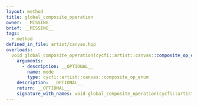 ```yaml
---
layout: method
title: global_composite_operation
owner: __MISSING__
brief: __MISSING__
tags:
  - method
defined_in_file: artist/canvas.hpp
overloads:
  void global_composite_operation(cycfi::artist::canvas::composite_op_enum):
    arguments:
      - description: __OPTIONAL__
        name: mode
        type: cycfi::artist::canvas::composite_op_enum
    description: __OPTIONAL__
    return: __OPTIONAL__
    signature_with_names: void global_composite_operation(cycfi::artist::canvas::composite_op_enum mode)
---
```


